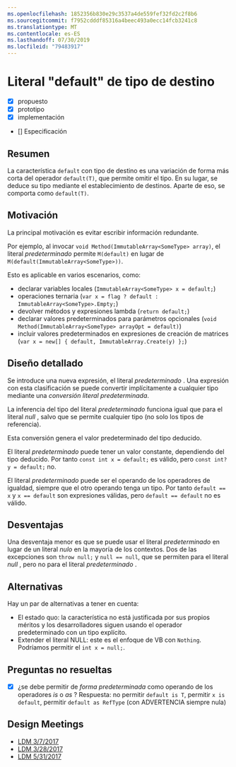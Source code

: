 ```yaml
---
ms.openlocfilehash: 1852356b830e29c3537a4de559fef32fd2c2f8b6
ms.sourcegitcommit: f7952cdddf85316a4beec493a0ecc14fcb3241c8
ms.translationtype: MT
ms.contentlocale: es-ES
ms.lasthandoff: 07/30/2019
ms.locfileid: "79483917"
---
```

# <a name="target-typed-default-literal"></a>Literal "default" de tipo de destino

* [x] propuesto
* [x] prototipo
* [x] implementación
* [] Especificación

## <a name="summary"></a>Resumen
[summary]: #summary

La característica `default` con tipo de destino es una variación de forma más corta del operador `default(T)`, que permite omitir el tipo. En su lugar, se deduce su tipo mediante el establecimiento de destinos. Aparte de eso, se comporta como `default(T)`.

## <a name="motivation"></a>Motivación
[motivation]: #motivation

La principal motivación es evitar escribir información redundante.

Por ejemplo, al invocar `void Method(ImmutableArray<SomeType> array)`, el literal *predeterminado* permite `M(default)` en lugar de `M(default(ImmutableArray<SomeType>))`.

Esto es aplicable en varios escenarios, como:

- declarar variables locales (`ImmutableArray<SomeType> x = default;`)
- operaciones ternaria (`var x = flag ? default : ImmutableArray<SomeType>.Empty;`)
- devolver métodos y expresiones lambda (`return default;`)
- declarar valores predeterminados para parámetros opcionales (`void Method(ImmutableArray<SomeType> arrayOpt = default)`)
- incluir valores predeterminados en expresiones de creación de matrices (`var x = new[] { default, ImmutableArray.Create(y) };`)


## <a name="detailed-design"></a>Diseño detallado
[design]: #detailed-design

Se introduce una nueva expresión, el literal *predeterminado* . Una expresión con esta clasificación se puede convertir implícitamente a cualquier tipo mediante una *conversión literal predeterminada*. 

La inferencia del tipo del literal *predeterminado* funciona igual que para el literal *null* , salvo que se permite cualquier tipo (no solo los tipos de referencia).

Esta conversión genera el valor predeterminado del tipo deducido.

El literal *predeterminado* puede tener un valor constante, dependiendo del tipo deducido. Por tanto `const int x = default;` es válido, pero `const int? y = default;` no.

El literal *predeterminado* puede ser el operando de los operadores de igualdad, siempre que el otro operando tenga un tipo. Por tanto `default == x` y `x == default` son expresiones válidas, pero `default == default` no es válido.

## <a name="drawbacks"></a>Desventajas
[drawbacks]: #drawbacks

Una desventaja menor es que se puede usar el literal *predeterminado* en lugar de un literal *nulo* en la mayoría de los contextos. Dos de las excepciones son `throw null;` y `null == null`, que se permiten para el literal *null* , pero no para el literal *predeterminado* .

## <a name="alternatives"></a>Alternativas
[alternatives]: #alternatives

Hay un par de alternativas a tener en cuenta:

- El estado quo: la característica no está justificada por sus propios méritos y los desarrolladores siguen usando el operador predeterminado con un tipo explícito.
- Extender el literal NULL: este es el enfoque de VB con `Nothing`. Podríamos permitir el `int x = null;`.

## <a name="unresolved-questions"></a>Preguntas no resueltas
[unresolved]: #unresolved-questions

- [x] ¿se debe permitir de *forma predeterminada* como operando de los operadores *is* o *as* ? Respuesta: no permitir `default is T`, permitir `x is default`, permitir `default as RefType` (con ADVERTENCIA siempre nula)

## <a name="design-meetings"></a>Design Meetings

- [LDM 3/7/2017](https://github.com/dotnet/csharplang/blob/master/meetings/2017/LDM-2017-03-07.md)
- [LDM 3/28/2017](https://github.com/dotnet/csharplang/blob/master/meetings/2017/LDM-2017-03-28.md)
- [LDM 5/31/2017](https://github.com/dotnet/csharplang/blob/master/meetings/2017/LDM-2017-05-31.md#default-in-operators)
